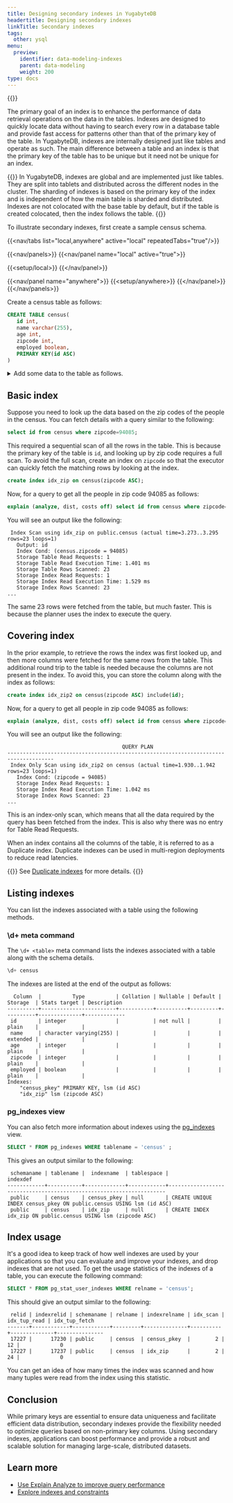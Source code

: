 ```yaml
---
title: Designing secondary indexes in YugabyteDB
headertitle: Designing secondary indexes
linkTitle: Secondary indexes
tags:
  other: ysql
menu:
  preview:
    identifier: data-modeling-indexes
    parent: data-modeling
    weight: 200
type: docs
---
```


{{<api-tabs>}}

The primary goal of an index is to enhance the performance of data retrieval operations on the data in the tables. Indexes are designed to quickly locate data without having to search every row in a database table and provide fast access for patterns other than that of the primary key of the table. In YugabyteDB, indexes are internally designed just like tables and operate as such. The main difference between a table and an index is that the primary key of the table has to be unique but it need not be unique for an index.

{{<note>}}
In YugabyteDB, indexes are global and are implemented just like tables. They are split into tablets and distributed across the different nodes in the cluster. The sharding of indexes is based on the primary key of the index and is independent of how the main table is sharded and distributed. Indexes are not colocated with the base table by default, but if the table is created colocated, then the index follows the table.
{{</note>}}

To illustrate secondary indexes, first create a sample census schema.

<!-- begin: nav tabs -->
{{<nav/tabs list="local,anywhere" active="local" repeatedTabs="true"/>}}

{{<nav/panels>}}
{{<nav/panel name="local" active="true">}}
<!-- local cluster setup instructions -->
{{<setup/local>}}
{{</nav/panel>}}

{{<nav/panel name="anywhere">}} {{<setup/anywhere>}} {{</nav/panel>}}
{{</nav/panels>}}
<!-- end: nav tabs -->

Create a census table as follows:

```sql
CREATE TABLE census(
   id int,
   name varchar(255),
   age int,
   zipcode int,
   employed boolean,
   PRIMARY KEY(id ASC)
)
```

<details> <summary>Add some data to the table as follows.</summary>

```sql
INSERT INTO public.census ( id,name,age,zipcode,employed ) VALUES
  (1,'Zachary',55,94085,True),    (2,'James',56,94085,False),    (3,'Kimberly',50,94084,False),
  (4,'Edward',56,94085,True),     (5,'Barry',56,94084,False),    (6,'Tyler',45,94084,False),
  (7,'Nancy',47,94085,False),     (8,'Sarah',52,94084,True),     (9,'Nancy',59,94084,False),
  (10,'Diane',51,94083,False),    (11,'Ashley',42,94083,False),  (12,'Jacqueline',58,94085,False),
  (13,'Benjamin',49,94084,False), (14,'James',48,94083,False),   (15,'Ann',43,94083,False),
  (16,'Aimee',47,94085,True),     (17,'Michael',49,94085,False), (18,'Rebecca',40,94085,False),
  (19,'Kevin',45,94085,True),     (20,'James',45,94084,False),   (21,'Sandra',60,94085,False),
  (22,'Kathleen',40,94085,True),  (23,'William',42,94084,False), (24,'James',42,94083,False),
  (25,'Tyler',50,94085,False),    (26,'James',49,94085,True),    (27,'Kathleen',55,94083,True),
  (28,'Zachary',55,94083,True),   (29,'Rebecca',41,94085,True),  (30,'Jacqueline',49,94085,False),
  (31,'Diane',48,94083,False),    (32,'Sarah',53,94085,True),    (33,'Rebecca',55,94083,True),
  (34,'William',47,94085,False),  (35,'William',60,94085,True),  (36,'Sarah',53,94085,False),
  (37,'Ashley',47,94084,True),    (38,'Ashley',54,94084,False),  (39,'Benjamin',42,94083,False),
  (40,'Tyler',47,94085,True),     (41,'Michael',42,94084,False), (42,'Diane',50,94084,False),
  (43,'Nancy',51,94085,False),    (44,'Rebecca',56,94085,False), (45,'Tyler',41,94085,True);
```

</details>

## Basic index

Suppose you need to look up the data based on the zip codes of the people in the census. You can fetch details with a query similar to the following:

```sql
select id from census where zipcode=94085;
```

This required a sequential scan of all the rows in the table. This is because the primary key of the table is `id`, and looking up by zip code requires a full scan. To avoid the full scan, create an index on `zipcode` so that the executor can quickly fetch the matching rows by looking at the index.

```sql
create index idx_zip on census(zipcode ASC);
```

Now, for a query to get all the people in zip code 94085 as follows:

```sql
explain (analyze, dist, costs off) select id from census where zipcode=94085;
```

You will see an output like the following:

```yaml{.nocopy}
 Index Scan using idx_zip on public.census (actual time=3.273..3.295 rows=23 loops=1)
   Output: id
   Index Cond: (census.zipcode = 94085)
   Storage Table Read Requests: 1
   Storage Table Read Execution Time: 1.401 ms
   Storage Table Rows Scanned: 23
   Storage Index Read Requests: 1
   Storage Index Read Execution Time: 1.529 ms
   Storage Index Rows Scanned: 23
...
```

The same 23 rows were fetched from the table, but much faster. This is because the planner uses the index to execute the query.

## Covering index

In the prior example, to retrieve the rows the index was first looked up, and then more columns were fetched for the same rows from the table. This additional round trip to the table is needed because the columns are not present in the index. To avoid this, you can store the column along with the index as follows:

```sql
create index idx_zip2 on census(zipcode ASC) include(id);
```

Now, for a query to get all people in zip code 94085 as follows:

```sql
explain (analyze, dist, costs off) select id from census where zipcode=94085;
```

You will see an output like the following:

```yaml{.nocopy}
                                     QUERY PLAN
-------------------------------------------------------------------------------------
 Index Only Scan using idx_zip2 on census (actual time=1.930..1.942 rows=23 loops=1)
   Index Cond: (zipcode = 94085)
   Storage Index Read Requests: 1
   Storage Index Read Execution Time: 1.042 ms
   Storage Index Rows Scanned: 23
...
```

This is an index-only scan, which means that all the data required by the query has been fetched from the index. This is also why there was no entry for Table Read Requests.

When an index contains all the columns of the table, it is referred to as a Duplicate index. Duplicate indexes can be used in multi-region deployments to reduce read latencies.

{{<lead link="../../../develop/build-global-apps/duplicate-indexes/">}}
See [Duplicate indexes](../../../develop/build-global-apps/duplicate-indexes/) for more details.
{{</lead>}}

## Listing indexes

You can list the indexes associated with a table using the following methods.

### \d+ meta command

The `\d+ <table>` meta command lists the indexes associated with a table along with the schema details.

```sql
\d+ census
```

The indexes are listed at the end of the output as follows:

```yaml{.nocopy}
  Column  |          Type          | Collation | Nullable | Default | Storage  | Stats target | Description
----------+------------------------+-----------+----------+---------+----------+--------------+-------------
 id       | integer                |           | not null |         | plain    |              |
 name     | character varying(255) |           |          |         | extended |              |
 age      | integer                |           |          |         | plain    |              |
 zipcode  | integer                |           |          |         | plain    |              |
 employed | boolean                |           |          |         | plain    |              |
Indexes:
    "census_pkey" PRIMARY KEY, lsm (id ASC)
    "idx_zip" lsm (zipcode ASC)
```

### pg_indexes view

You can also fetch more information about indexes using the [pg_indexes](../../../architecture/system-catalog#schema) view.

```sql
SELECT * FROM pg_indexes WHERE tablename = 'census' ;
```

This gives an output similar to the following:

```yaml{.nocopy}
 schemaname | tablename |  indexname  | tablespace |                              indexdef
------------+-----------+-------------+------------+---------------------------------------------------------------------
 public     | census    | census_pkey | null       | CREATE UNIQUE INDEX census_pkey ON public.census USING lsm (id ASC)
 public     | census    | idx_zip     | null       | CREATE INDEX idx_zip ON public.census USING lsm (zipcode ASC)
```

## Index usage

It's a good idea to keep track of how well indexes are used by your applications so that you can evaluate and improve your indexes, and drop indexes that are not used. To get the usage statistics of the indexes of a table, you can execute the following command:

```sql
SELECT * FROM pg_stat_user_indexes WHERE relname = 'census';
```

This should give an output similar to the following:

```yaml{.nocopy}
 relid | indexrelid | schemaname | relname | indexrelname | idx_scan | idx_tup_read | idx_tup_fetch
-------+------------+------------+---------+--------------+----------+--------------+---------------
 17227 |      17230 | public     | census  | census_pkey  |        2 |           12 |             0
 17227 |      17237 | public     | census  | idx_zip      |        2 |           24 |             0
```

You can get an idea of how many times the index was scanned and how many tuples were read from the index using this statistic.

## Conclusion

While primary keys are essential to ensure data uniqueness and facilitate efficient data distribution, secondary indexes provide the flexibility needed to optimize queries based on non-primary key columns. Using secondary indexes, applications can boost performance and provide a robust and scalable solution for managing large-scale, distributed datasets.

## Learn more

- [Use Explain Analyze to improve query performance](../../../explore/query-1-performance/explain-analyze)
- [Explore indexes and constraints](../../../explore/ysql-language-features/indexes-constraints/)
